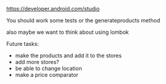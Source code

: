 https://developer.android.com/studio

You should work some tests or the generateproducts method

also maybe we want to think about using lombok



Future tasks: 

  - make the products and add it to the stores
  - add more stores?
  - be able to change location
  - make a price comparator
